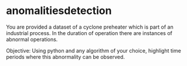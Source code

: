 # anomalitiesdetection

You are provided a dataset of a cyclone preheater which is part of an industrial process. In the duration of operation there are instances of abnormal operations.

Objective:
Using python and any algorithm of your choice, highlight time periods where this abnormality can be observed.

